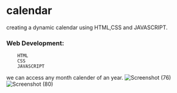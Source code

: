 # calendar
creating a dynamic calendar using HTML,CSS and JAVASCRIPT.

### Web Development:
        HTML
        CSS
        JAVASCRIPT
we can access any month calender of an year.
![Screenshot (76)](https://github.com/bhavyasrin2/calendar/assets/127487538/ca99cb08-a4e3-4083-b684-b23d915973cc)
![Screenshot (80)](https://github.com/bhavyasrin2/calendar/assets/127487538/971e0144-8820-436c-a1df-87840a9ce569)


